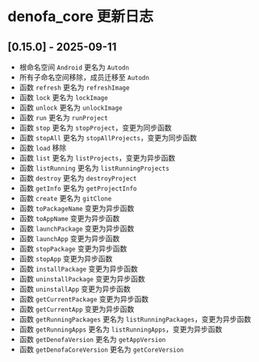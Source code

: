 # denofa_core 更新日志

## [0.15.0] - 2025-09-11

-   根命名空间 `Android` 更名为 `Autodn`
-   所有子命名空间移除，成员迁移至 `Autodn`
-   函数 `refresh` 更名为 `refreshImage`
-   函数 `lock` 更名为 `lockImage`
-   函数 `unlock` 更名为 `unlockImage`
-   函数 `run` 更名为 `runProject`
-   函数 `stop` 更名为 `stopProject`，变更为同步函数
-   函数 `stopAll` 更名为 `stopAllProjects`，变更为同步函数
-   函数 `load` 移除
-   函数 `list` 更名为 `listProjects`，变更为异步函数
-   函数 `listRunning` 更名为 `listRunningProjects`
-   函数 `destroy` 更名为 `destroyProject`
-   函数 `getInfo` 更名为 `getProjectInfo`
-   函数 `create` 更名为 `gitClone`
-   函数 `toPackageName` 变更为异步函数
-   函数 `toAppName` 变更为异步函数
-   函数 `launchPackage` 变更为异步函数
-   函数 `launchApp` 变更为异步函数
-   函数 `stopPackage` 变更为异步函数
-   函数 `stopApp` 变更为异步函数
-   函数 `installPackage` 变更为异步函数
-   函数 `uninstallPackage` 变更为异步函数
-   函数 `uninstallApp` 变更为异步函数
-   函数 `getCurrentPackage` 变更为异步函数
-   函数 `getCurrentApp` 变更为异步函数
-   函数 `getRunningPackages` 更名为 `listRunningPackages`，变更为异步函数
-   函数 `getRunningApps` 更名为 `listRunningApps`，变更为异步函数
-   函数 `getDenofaVersion` 更名为 `getAppVersion`
-   函数 `getDenofaCoreVersion` 更名为 `getCoreVersion`
